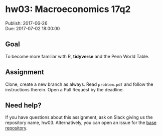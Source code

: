 # hw03: Macroeconomics 17q2

Publish: 2017-06-26  
Due: 2017-07-02 18:00:00

## Goal

To become more familiar with R, **tidyverse** and the Penn World Table.

## Assignment

Clone, create a new branch as always. Read `problem.pdf` and follow the instructions therein. Open a Pull Request by the deadline. 

## Need help?

If you have questions about this assignment, ask on Slack giving us the repository name, hw03. Alternatively, you can open an issue for the [base repository](https://github.com/rokko-ma17q2/hw03/issues). 
